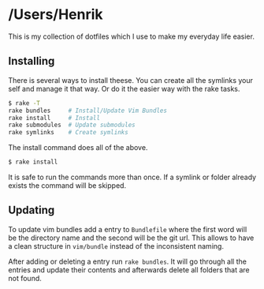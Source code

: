 /Users/Henrik
=============

This is my collection of dotfiles which I use to make my everyday life easier.

Installing
----------

There is several ways to install theese. You can create all the symlinks your self and manage it that way. Or do it
the easier way with the rake tasks.

``` sh
$ rake -T
rake bundles     # Install/Update Vim Bundles
rake install     # Install
rake submodules  # Update submodules
rake symlinks    # Create symlinks
```

The install command does all of the above.

``` sh
$ rake install
```

It is safe to run the commands more than once. If a symlink or folder already exists the command will be skipped.

Updating
--------

To update vim bundles add a entry to `Bundlefile` where the first word will be the directory name and the second will be the git url.
This allows to have a clean structure in `vim/bundle` instead of the inconsistent naming.

After adding or deleting a entry run `rake bundles`. It will go through all the entries and update their contents and afterwards
delete all folders that are not found.
